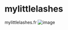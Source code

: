# mylittlelashes
mylittlelashes.fr
![image](https://github.com/declick/mylittlelashes/assets/36468501/6f4801dc-d364-417e-816a-d1acfc37b0a2)



